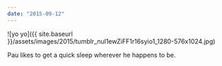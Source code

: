 ```yaml
---
date: "2015-09-12"
---
```


![yo yo]({{ site.baseurl }}/assets/images/2015/tumblr_nul1ewZiFF1r16syio1_1280-576x1024.jpg)

Pau likes to get a quick sleep wherever he happens to be.
